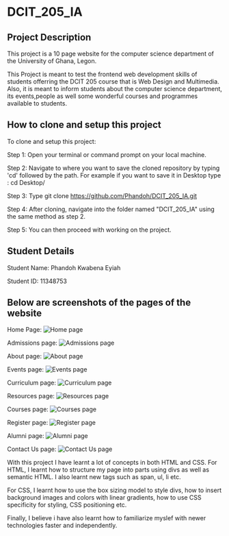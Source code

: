 # DCIT_205_IA

## Project Description

This project is a 10 page website for the computer science department of the University of Ghana, Legon.

This Project is meant to test the frontend web development skills of students offerring the DCIT 205 course that is Web Design and Multimedia. Also, it is meant to inform students about the computer science department, its events,people as well some wonderful courses and programmes available to students.

## How to clone and setup this project

To clone and setup this project:

Step 1: Open your terminal or command prompt on your local machine.

Step 2: Navigate to where you want to save the cloned repository by typing 'cd' followed by the path.
For example if you want to save it in Desktop type : cd Desktop/

Step 3: Type git clone <https://github.com/Phandoh/DCIT_205_IA.git>

Step 4: After cloning, navigate into the folder named "DCIT_205_IA" using the same method as step 2.

Step 5: You can then proceed with working on the project.

## Student Details

Student Name: Phandoh Kwabena Eyiah

Student ID: 11348753

## Below are screenshots of the pages of the website

Home Page:
![Home page](images/Home.png)

Admissions page:
![Admissions page](images/Admissions.png)

About page:
![About page](images/About.png)

Events page:
![Events page](images/Events.png)

Curriculum page:
![Curriculum page](images/Curriculum.png)

Resources page:
![Resources page](images/Resources.png)

Courses page:
![Courses page](<images/Short Courses.png>)

Register page:
![Register page](images/Register.png)

Alumni page:
![Alumni page](images/Alumni.png)

Contact Us page:
![Contact Us page](images/Contact-Us.png)

With this project I have learnt a lot of concepts in both HTML and CSS.
For HTML, I learnt how to structure my page into parts using divs as well as semantic HTML.
I also learnt new tags such as span, ul, li etc.

For CSS, I learnt how to use the box sizing model to style divs, how to insert background images and colors with linear gradients, how to use CSS specificity for styling, CSS positioning etc.

Finally, I believe i have also learnt how to familiarize myslef with newer technologies faster and independently.
